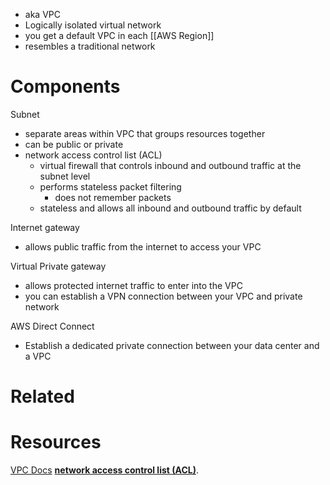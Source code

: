 - aka VPC
- Logically isolated virtual network
- you get a default VPC in each [[AWS Region]]
- resembles a traditional network
# Components
Subnet
- separate areas within VPC that groups resources together
- can be public or private
- network access control list (ACL)
	- virtual firewall that controls inbound and outbound traffic at the subnet level
	- performs stateless packet filtering
		- does not remember packets
	- stateless and allows all inbound and outbound traffic by default
 
Internet gateway
- allows public traffic from the internet to access your VPC

Virtual Private gateway
- allows protected internet traffic to enter into the VPC
- you can establish a VPN connection between your VPC and private network

AWS Direct Connect
- Establish a dedicated private connection between your data center and a VPC

# Related

# Resources
[VPC Docs](https://docs.aws.amazon.com/vpc/latest/userguide/what-is-amazon-vpc.html)
[**network access control list (ACL)**](https://docs.aws.amazon.com/vpc/latest/userguide/vpc-network-acls.html).